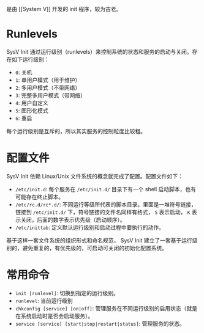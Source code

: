 是由 [[System V]] 开发的 init 程序，较为古老。

# Runlevels

SysV Init 通过运行级别（runlevels）来控制系统的状态和服务的启动与关闭。存在如下运行级别：

- `0`: 关机
- `1`: 单用户模式（用于维护）
- `2`: 多用户模式（不带网络）
- `3`: 完整多用户模式（带网络）
- `4`: 用户自定义
- `5`: 图形化模式
- `6`: 重启

每个运行级别是互斥的，所以其实服务的控制粒度比较粗。

# 配置文件

SysV Init 依赖 Linux/Unix 文件系统的概念就完成了配置。配置文件如下：

- `/etc/init.d`: 每个服务在 `/etc/init.d/` 目录下有一个 shell 启动脚本，也有可能存在终止脚本。
- `/etc/rc.d/rc*.d/`: 不同运行等级所代表的脚本目录。里面是一堆符号链接，链接到 `/etc/init.d/` 下，符号链接的文件名同样有格式， `S` 表示启动， `K` 表示关闭，后面的数字表示优先级（启动顺序）。
- `/etc/inittab`: 定义默认运行级别和启动过程中要执行的动作。

基于这样一套文件系统的组织形式和命名规范， SysV Init 建立了一套基于运行级别的，避免重复的，有优先级的，可启动可关闭的初始化配置系统。

# 常用命令

- `init [runlevel]`: 切换到指定的运行级别。
- `runlevel`: 当前运行级别
- `chkconfig [service] [on|off]`: 管理服务在不同运行级别的启用状态（就是在系统启动时是否会启动服务）。
- `service [service] [start|stop|restart|status]`: 管理服务的状态。
